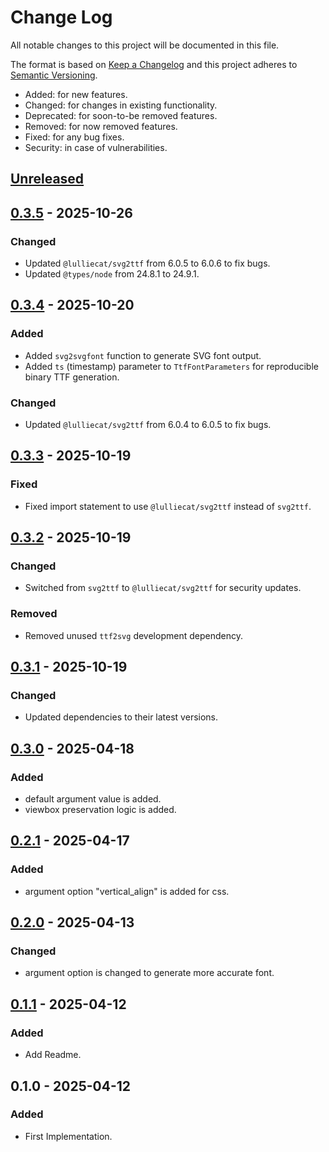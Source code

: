 # Change Log
All notable changes to this project will be documented in this file.

The format is based on [Keep a Changelog](http://keepachangelog.com/)
and this project adheres to [Semantic Versioning](http://semver.org/).

- Added: for new features.
- Changed: for changes in existing functionality.
- Deprecated: for soon-to-be removed features.
- Removed: for now removed features.
- Fixed: for any bug fixes.
- Security: in case of vulnerabilities.

## [Unreleased]

## [0.3.5] - 2025-10-26
### Changed
- Updated `@lulliecat/svg2ttf` from 6.0.5 to 6.0.6 to fix bugs.
- Updated `@types/node` from 24.8.1 to 24.9.1.

## [0.3.4] - 2025-10-20
### Added
- Added `svg2svgfont` function to generate SVG font output.
- Added `ts` (timestamp) parameter to `TtfFontParameters` for reproducible binary TTF generation.

### Changed
- Updated `@lulliecat/svg2ttf` from 6.0.4 to 6.0.5 to fix bugs.

## [0.3.3] - 2025-10-19
### Fixed
- Fixed import statement to use `@lulliecat/svg2ttf` instead of `svg2ttf`.

## [0.3.2] - 2025-10-19
### Changed
- Switched from `svg2ttf` to `@lulliecat/svg2ttf` for security updates.

### Removed
- Removed unused `ttf2svg` development dependency.

## [0.3.1] - 2025-10-19
### Changed
- Updated dependencies to their latest versions.

## [0.3.0] - 2025-04-18
### Added
- default argument value is added.
- viewbox preservation logic is added.

## [0.2.1] - 2025-04-17
### Added
- argument option "vertical_align" is added for css.

## [0.2.0] - 2025-04-13
### Changed
- argument option is changed to generate more accurate font.

## [0.1.1] - 2025-04-12
### Added
- Add Readme.

## 0.1.0 - 2025-04-12
### Added
- First Implementation.

[Unreleased]: https://github.com/osawa-naotaka/svg2woff2/compare/v0.3.5...HEAD
[0.3.5]: https://github.com/osawa-naotaka/svg2woff2/compare/v0.3.4...v0.3.5
[0.3.4]: https://github.com/osawa-naotaka/svg2woff2/compare/v0.3.3...v0.3.4
[0.3.3]: https://github.com/osawa-naotaka/svg2woff2/compare/v0.3.2...v0.3.3
[0.3.2]: https://github.com/osawa-naotaka/svg2woff2/compare/v0.3.1...v0.3.2
[0.3.1]: https://github.com/osawa-naotaka/svg2woff2/compare/v0.3.0...v0.3.1
[0.3.0]: https://github.com/osawa-naotaka/svg2woff2/compare/v0.2.1...v0.3.0
[0.2.1]: https://github.com/osawa-naotaka/svg2woff2/compare/v0.2.0...v0.2.1
[0.2.0]: https://github.com/osawa-naotaka/svg2woff2/compare/v0.1.1...v0.2.0
[0.1.1]: https://github.com/osawa-naotaka/svg2woff2/compare/v0.1.0...v0.1.1
